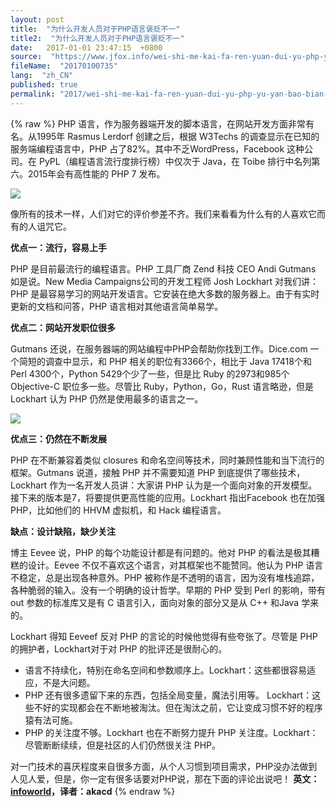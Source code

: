 ```yaml
---
layout: post
title:  "为什么开发人员对于PHP语言褒贬不一"
title2:  "为什么开发人员对于PHP语言褒贬不一"
date:   2017-01-01 23:47:15  +0800
source:  "https://www.jfox.info/wei-shi-me-kai-fa-ren-yuan-dui-yu-php-yu-yan-bao-bian-bu-yi.html"
fileName:  "20170100735"
lang:  "zh_CN"
published: true
permalink: "2017/wei-shi-me-kai-fa-ren-yuan-dui-yu-php-yu-yan-bao-bian-bu-yi.html"
---
```

{% raw %}
PHP 语言，作为服务器端开发的脚本语言，在网站开发方面非常有名。从1995年 Rasmus Lerdorf 创建之后，根据 W3Techs 的调查显示在已知的服务端编程语言中，PHP 占了82%。其中不乏WordPress，Facebook 这种公司。在 PyPL（编程语言流行度排行榜）中仅次于 Java，在 Toibe 排行中名列第六。2015年会有高性能的 PHP 7 发布。

![](/wp-content/uploads/2015/03/548e820725c8b.jpg)

像所有的技术一样，人们对它的评价参差不齐。我们来看看为什么有的人喜欢它而有的人诅咒它。

**优点一：流行，容易上手**

PHP 是目前最流行的编程语言。PHP 工具厂商 Zend 科技 CEO Andi Gutmans 如是说。New Media Campaigns公司的开发工程师 Josh Lockhart 对我们讲：PHP 是最容易学习的网站开发语言。它安装在绝大多数的服务器上。由于有实时更新的文档和问答，PHP 语言相对其他语言简单易学。

**优点二：网站开发职位很多**

Gutmans 还说，在服务器端的网站编程中PHP会帮助你找到工作。Dice.com 一个简短的调查中显示，和 PHP 相关的职位有3366个，相比于 Java 17418个和 Perl 4300个，Python 5429个少了一些，但是比 Ruby 的2973和985个 Objective-C 职位多一些。尽管比 Ruby，Python，Go，Rust 语言略逊，但是 Lockhart 认为 PHP 仍然是使用最多的语言之一。

![](/wp-content/uploads/2015/03/548e82e49128e.jpg)

**优点三：仍然在不断发展**

PHP 在不断兼容着类似 closures 和命名空间等技术，同时兼顾性能和当下流行的框架。Gutmans 说道，接触 PHP 并不需要知道 PHP 到底提供了哪些技术，Lockhart 作为一名开发人员讲：大家讲 PHP 认为是一个面向对象的开发模型。接下来的版本是7，将要提供更高性能的应用。Lockhart 指出Facebook 也在加强 PHP，比如他们的 HHVM 虚拟机，和 Hack 编程语言。

**缺点：设计缺陷，缺少关注**

博主 Eevee 说，PHP 的每个功能设计都是有问题的。他对 PHP 的看法是极其糟糕的设计。Eevee 不仅不喜欢这个语言，对其框架也不能赞同。他认为 PHP 语言不稳定，总是出现各种意外。PHP 被称作是不透明的语言，因为没有堆栈追踪，各种脆弱的输入。没有一个明确的设计哲学。早期的 PHP 受到 Perl 的影响，带有 out 参数的标准库又是有 C 语言引入，面向对象的部分又是从 C++ 和Java 学来的。

Lockhart 得知 Eeveef 反对 PHP 的言论的时候他觉得有些夸张了。尽管是 PHP 的拥护者，Lockhart对于对 PHP 的批评还是很耐心的。

- 语言不持续化，特别在命名空间和参数顺序上。Lockhart：这些都很容易适应，不是大问题。
- PHP 还有很多遗留下来的东西，包括全局变量，魔法引用等。 Lockhart：这些不好的实现都会在不断地被淘汰。但在淘汰之前，它让变成习惯不好的程序猿有法可施。
- PHP 的关注度不够。Lockhart 也在不断努力提升 PHP 关注度。Lockhart：尽管断断续续，但是社区的人们仍然很关注 PHP。

对一门技术的喜厌程度来自很多方面，从个人习惯到项目需求，PHP没办法做到人见人爱，但是，你一定有很多话要对PHP说，那在下面的评论出说吧！
**英文：[infoworld](/url.php?_src=&amp;isencode=1&amp;content=dGltZT0xNDI3MjExMzQ1MjU5JnVybD1odHRwJTNBJTJGJTJGd3d3LmluZm93b3JsZC5jb20lMkZhcnRpY2xlJTJGMjg1MjMyOSUyRnBocCUyRnJlYXNvbnMtZm9yLWRldmVsb3BlcnMtdG8tbG92ZS1oYXRlLXBocC5odG1sJTIzdGsucnNzX2luZm93b3JsZHRlY2h3YXRjaA==)，译者：akacd**
{% endraw %}
